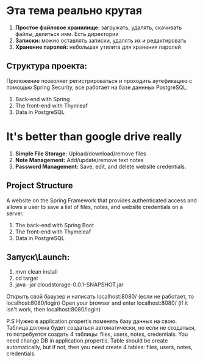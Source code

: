 # Эта тема реально крутая
1. **Простое файловое хранилище:** загружать, удалять, скачивать файлы, делиться ими. Есть директории
2. **Записки:** можно оставлять записки, удалять их и редактировать
3. **Хранение паролей:** небольшая утилита для хранения паролей

## Структура проекта:
Приложение позволяет регистрироваться и проходить аутефикацию с помощью Spring Security, все работает на базе даннных PostgreSQL. 

1. Back-end with Spring
2. The front-end with Thymleaf
3. Data in PostgreSQL


# It's better than google drive really

1. **Simple File Storage:** Upload/download/remove files
2. **Note Management:** Add/update/remove text notes
3. **Password Management:** Save, edit, and delete website credentials.  


## Project Structure
A website on the Spring Framework that provides authenticated access and allows a user to save a list of files, notes,
and website credentials on a server.
 
1. The back-end with Spring Boot
2. The front-end with Thymeleaf
3. Data in PostgreSQL


## Запуск\Launch: 

1. mvn clean install
2. cd target
3. java -jar cloudstorage-0.0.1-SNAPSHOT.jar

Открыть свой браузер и написать localhost:8080/ (если не работает, то localhost:8080/login)
Open your browser and enter localhost:8080/ (if it isn't work, then localhost:8080/login)

P.S
Нужно в application.propertis поменять базу данных на свою. Таблица должна будет создаться автоматически, но если не создаться, то потребуется создать 4 таблицы: files, users, notes, credentials. 
You need change DB in application.propertis. Table should be create automatically, but if not, then you need create 4 tables: files, users, notes, credentials.





